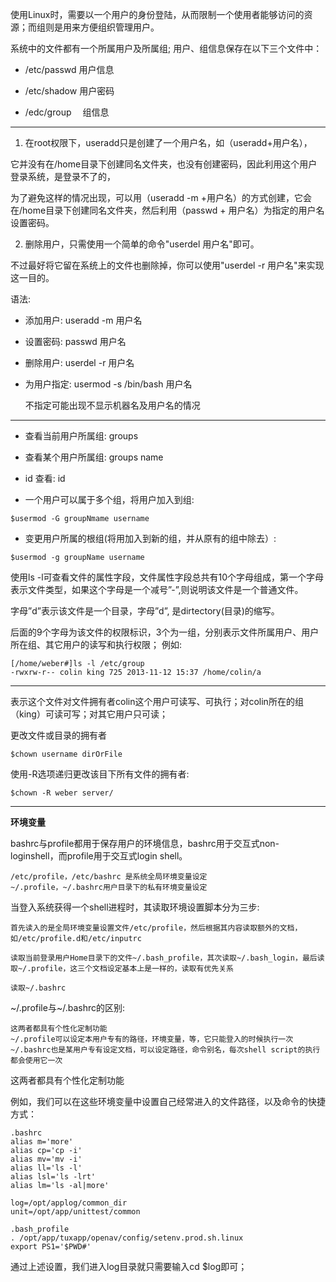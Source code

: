 
使用Linux时，需要以一个用户的身份登陆，从而限制一个使用者能够访问的资源；而组则是用来方便组织管理用户。

系统中的文件都有一个所属用户及所属组; 用户、组信息保存在以下三个文件中：

- /etc/passwd   用户信息

- /etc/shadow  用户密码

- /edc/group 　组信息


---------------------

1. 在root权限下，useradd只是创建了一个用户名，如（useradd+用户名），

它并没有在/home目录下创建同名文件夹，也没有创建密码，因此利用这个用户登录系统，是登录不了的，

为了避免这样的情况出现，可以用（useradd -m +用户名）的方式创建，它会在/home目录下创建同名文件夹，然后利用（passwd + 用户名）为指定的用户名设置密码。

2. 删除用户，只需使用一个简单的命令"userdel 用户名"即可。

不过最好将它留在系统上的文件也删除掉，你可以使用"userdel -r 用户名"来实现这一目的。

语法:

- 添加用户: useradd -m 用户名
- 设置密码: passwd 用户名
- 删除用户: userdel -r 用户名
- 为用户指定: usermod -s /bin/bash 用户名

    不指定可能出现不显示机器名及用户名的情况



-----------------------

- 查看当前用户所属组: groups
- 查看某个用户所属组: groups name
- id 查看: id

- 一个用户可以属于多个组，将用户加入到组:

```
$usermod -G groupNmame username
```

- 变更用户所属的根组(将用加入到新的组，并从原有的组中除去）:

```
$usermod -g groupName username
```

使用ls -l可查看文件的属性字段，文件属性字段总共有10个字母组成，第一个字母表示文件类型，如果这个字母是一个减号”-”,则说明该文件是一个普通文件。

字母”d”表示该文件是一个目录，字母”d”, 是dirtectory(目录)的缩写。

后面的9个字母为该文件的权限标识，3个为一组，分别表示文件所属用户、用户所在组、其它用户的读写和执行权限； 例如:

```
[/home/weber#]ls -l /etc/group
-rwxrw-r-- colin king 725 2013-11-12 15:37 /home/colin/a
```

---------------------------

表示这个文件对文件拥有者colin这个用户可读写、可执行；对colin所在的组（king）可读可写；对其它用户只可读；

更改文件或目录的拥有者

```
$chown username dirOrFile
```

使用-R选项递归更改该目下所有文件的拥有者:

```
$chown -R weber server/
```

----------------------

**环境变量**

bashrc与profile都用于保存用户的环境信息，bashrc用于交互式non-loginshell，而profile用于交互式login shell。

```
/etc/profile，/etc/bashrc 是系统全局环境变量设定
~/.profile，~/.bashrc用户目录下的私有环境变量设定
```

当登入系统获得一个shell进程时，其读取环境设置脚本分为三步:

```
首先读入的是全局环境变量设置文件/etc/profile，然后根据其内容读取额外的文档，如/etc/profile.d和/etc/inputrc

读取当前登录用户Home目录下的文件~/.bash_profile，其次读取~/.bash_login，最后读取~/.profile，这三个文档设定基本上是一样的，读取有优先关系

读取~/.bashrc
```

~/.profile与~/.bashrc的区别:

```
这两者都具有个性化定制功能
~/.profile可以设定本用户专有的路径，环境变量，等，它只能登入的时候执行一次
~/.bashrc也是某用户专有设定文档，可以设定路径，命令别名，每次shell script的执行都会使用它一次
```

这两者都具有个性化定制功能

例如，我们可以在这些环境变量中设置自己经常进入的文件路径，以及命令的快捷方式：

```
.bashrc
alias m='more'
alias cp='cp -i'
alias mv='mv -i'
alias ll='ls -l'
alias lsl='ls -lrt'
alias lm='ls -al|more'

log=/opt/applog/common_dir
unit=/opt/app/unittest/common

.bash_profile
. /opt/app/tuxapp/openav/config/setenv.prod.sh.linux
export PS1='$PWD#'
```

通过上述设置，我们进入log目录就只需要输入cd $log即可；
